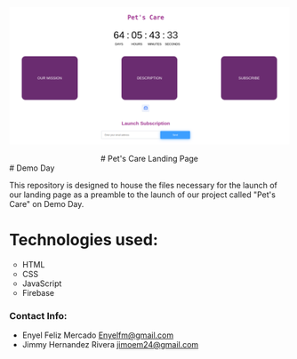 ![Logo shell](https://github.com/JimmyHernandez/landing_pagePC/blob/main/image/Screenshot%20from%202023-09-13%2014-16-39.png)
<section align = "center">
# Pet's Care Landing Page
</section>
# Demo Day

This repository is designed to house the files necessary for the launch of our landing page as a preamble to the launch of our project called "Pet's Care" on Demo Day.

# Technologies used:
<ul style="list-style-type:circle;">
   <li>HTML</li>
   <li>CSS</li>
   <li>JavaScript</li>
   <li>Firebase</li>
</ul>

### Contact Info:
- Enyel Feliz Mercado <Enyelfm@gmail.com>
- Jimmy Hernandez Rivera <jimoem24@gmail.com>
